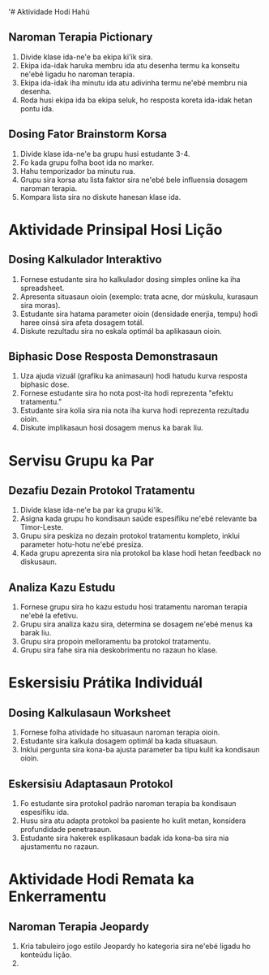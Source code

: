 '# Aktividade Hodi Hahú

## Naroman Terapia Pictionary
1. Divide klase ida-ne'e ba ekipa ki'ik sira. 
2. Ekipa ida-idak haruka membru ida atu desenha termu ka konseitu ne'ebé ligadu ho naroman terapia. 
3. Ekipa ida-idak iha minutu ida atu adivinha termu ne'ebé membru nia desenha. 
4. Roda husi ekipa ida ba ekipa seluk, ho resposta koreta ida-idak hetan pontu ida.

## Dosing Fator Brainstorm Korsa
1. Divide klase ida-ne'e ba grupu husi estudante 3-4.
2. Fo kada grupu folha boot ida no marker.
3. Hahu temporizador ba minutu rua.
4. Grupu sira korsa atu lista faktor sira ne'ebé bele influensia dosagem naroman terapia.
5. Kompara lista sira no diskute hanesan klase ida.

# Aktividade Prinsipal Hosi Lição

## Dosing Kalkulador Interaktivo
1. Fornese estudante sira ho kalkulador dosing simples online ka iha spreadsheet.
2. Apresenta situasaun oioin (exemplo: trata acne, dor múskulu, kurasaun sira moras).
3. Estudante sira hatama parameter oioin (densidade enerjia, tempu) hodi haree oinsá sira afeta dosagem totál.
4. Diskute rezultadu sira no eskala optimál ba aplikasaun oioin.

## Biphasic Dose Resposta Demonstrasaun
1. Uza ajuda vizuál (grafiku ka animasaun) hodi hatudu kurva resposta biphasic dose.
2. Fornese estudante sira ho nota post-ita hodi reprezenta "efektu tratamentu."
3. Estudante sira kolia sira nia nota iha kurva hodi reprezenta rezultadu oioin.
4. Diskute implikasaun hosi dosagem menus ka barak liu.

# Servisu Grupu ka Par

## Dezafiu Dezain Protokol Tratamentu
1. Divide klase ida-ne'e ba par ka grupu ki'ik.
2. Asigna kada grupu ho kondisaun saúde espesífiku ne'ebé relevante ba Timor-Leste.
3. Grupu sira peskiza no dezain protokol tratamentu kompleto, inklui parameter hotu-hotu ne'ebé presiza.
4. Kada grupu aprezenta sira nia protokol ba klase hodi hetan feedback no diskusaun.

## Analiza Kazu Estudu
1. Fornese grupu sira ho kazu estudu hosi tratamentu naroman terapia ne'ebé la efetivu.
2. Grupu sira analiza kazu sira, determina se dosagem ne'ebé menus ka barak liu.
3. Grupu sira propoin melloramentu ba protokol tratamentu.
4. Grupu sira fahe sira nia deskobrimentu no razaun ho klase.

# Eskersisiu Prátika Individuál

## Dosing Kalkulasaun Worksheet
1. Fornese folha atividade ho situasaun naroman terapia oioin.
2. Estudante sira kalkula dosagem optimál ba kada situasaun.
3. Inklui pergunta sira kona-ba ajusta parameter ba tipu kulit ka kondisaun oioin.

## Eskersisiu Adaptasaun Protokol
1. Fo estudante sira protokol padrão naroman terapia ba kondisaun espesífiku ida.
2. Husu sira atu adapta protokol ba pasiente ho kulit metan, konsidera profundidade penetrasaun.
3. Estudante sira hakerek esplikasaun badak ida kona-ba sira nia ajustamentu no razaun.

# Aktividade Hodi Remata ka Enkerramentu

## Naroman Terapia Jeopardy
1. Kria tabuleiro jogo estilo Jeopardy ho kategoria sira ne'ebé ligadu ho konteúdu lição.
2.